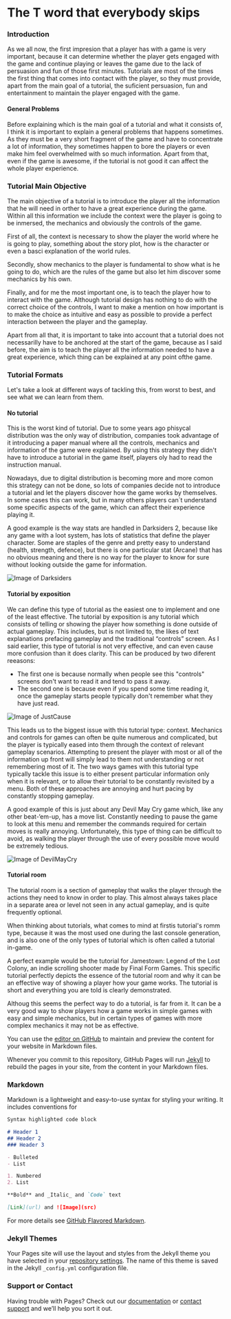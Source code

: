 # **The T word that everybody skips**
### **Introduction**
As we all now, the first impresion that a player has with a game is very important, because it can determine whether the player gets engaged with the game and continue playing or leaves the game due to the lack of persuasion and fun of those first minutes.
Tutorials are most of the times the first thing that comes into contact with the player, so they must provide, apart from the main goal of a tutorial, the suficient persuasion, fun and entertainment to maintain the player engaged with the game.

#### **General Problems**
Before explaining which is the main goal of a tutorial and what it consists of, I think it is important to explain a general problems that happens sometimes.
As they must be a very short fragment of the game and have to concentrate a lot of information, they sometimes happen to bore the players or even make him feel overwhelmed with so much information. Apart from that, even if the game is awesome, if the tutorial is not good it can affect the whole player experience.

### **Tutorial Main Objective**
The main objective of a tutorial is to introduce the player all the information that he will need in orther to have a great experience during the game. Within all this information we include the context were the player is going to be inmersed, the mechanics and obviously the controls of the game. 

First of all, the context is necessary to show the player the world where he is going to play, something about the story plot, how is the character or even a basci explanation of the world rules.

Secondly, show mechanics to the player is fundamental to show what is he going to do, which are the rules of the game but also let him discover some mechanics by his own.

Finally, and for me the most important one, is to teach the player how to interact with the game. Although tutorial design has nothing to do with the correct choice of the controls, I want to make a mention on how important is to make the choice as intuitive and easy as possible to provide a perfect interaction between the player and the gameplay. 

Apart from all that, it is important to take into account that a tutorial does not necessarilly have to be anchored at the start of the game, because as I said before, the aim is to teach the player all the information needed to have a great experience, which thing can be explained at any point ofthe game.

### **Tutorial Formats**
Let's take a look at different ways of tackling this, from worst to best, and see what we can learn from them.

#### **No tutorial**
This is the worst kind of tutorial. Due to some years ago phisycal distribution was the only way of distribution, companies took advantage of it introducing a paper manual where all the controls, mechanics and information of the game were explained. By using this strategy they didn't have to introduce a tutorial in the game itself, players oly had to read the instruction manual.

Nowadays, due to digital distribution is becoming more and more comon this strategy can not be done, so lots of companies decide not to introduce a tutorial and let the players discover how the game works by themselves. In some cases this can work, but in many others players can´t understand some specific aspects of the game, which can affect their experience playing it.

A good example is the way stats are handled in Darksiders 2, because like any game with a loot system, has lots of statistics that define the player character. Some are staples of the genre and pretty easy to understand (health, strength, defence), but there is one particular stat (Arcane) that has no obvious meaning and there is no way for the player to know for sure without looking outside the game for information.

![Image of Darksiders](https://raw.githubusercontent.com/silvino00/TutorialDesign/master/Images/Darksiders_stats.png)


#### **Tutorial by exposition**
We can define this type of tutorial as the easiest one to implement and one of the least effective. The tutorial by exposition is any tutorial which consists of telling or showing the player how something is done outside of actual gameplay. This includes, but is not limited to, the likes of text explanations prefacing gameplay and the traditional “controls” screen.
As I said earlier, this type of tutorial is not very effective, and can even cause more confusion than it does clarity. This can be produced by two diferent reeasons:
- The first one is because normally when people see this "controls" screens don't want to read it and tend to pass it away.
- The second one is because even if you spend some time reading it, once the gameplay starts people typically don't remember what they have just read.

![Image of JustCause](https://raw.githubusercontent.com/silvino00/TutorialDesign/master/Images/just_cause_controls.png)

This leads us to the biggest issue with this tutorial type: context. Mechanics and controls for games can often be quite numerous and complicated, but the player is typically eased into them through the context of relevant gameplay scenarios. Attempting to present the player with most or all of the information up front will simply lead to them not understanding or not remembering most of it.
The two ways games with this tutorial type typically tackle this issue is to either present particular information only when it is relevant, or to allow their tutorial to be constantly revisited by a menu. Both of these approaches are annoying and hurt pacing by constantly stopping gameplay.

A good example of this is just about any Devil May Cry game which, like any other beat-‘em-up, has a move list. Constantly needing to pause the game to look at this menu and remember the commands required for certain moves is really annoying. Unfortunately, this type of thing can be difficult to avoid, as walking the player through the use of every possible move would be extremely tedious.

![Image of DevilMayCry](https://github.com/silvino00/TutorialDesign/blob/master/Images/maxresdefault.jpg?raw=true)

#### **Tutorial room**
The tutorial room is a section of gameplay that walks the player through the actions they need to know in order to play. This almost always takes place in a separate area or level not seen in any actual gameplay, and is quite frequently optional.

When thinking about tutorials, what comes to mind at firstis tutorial's romm type, because it was the most used one during the last console generation, and is also one of the only types of tutorial which is often called a tutorial in-game.

A perfect example would be the tutorial for Jamestown: Legend of the Lost Colony, an indie scrolling shooter made by Final Form Games.
This specific tutorial perfectly depicts the essence of the tutorial room and why it can be an effective way of showing a player how your game works. The tutorial is short and everything you are told is clearly demonstrated.


Althoug this seems the perfect way to do a tutorial, is far from it. It can be a very good way to show players how a game works in simple games with easy and simple mechanics, but in certain types of games with more complex mechanics it 
may not be as effective.


You can use the [editor on GitHub](https://github.com/silvino00/TutorialDesign/edit/master/README.md) to maintain and preview the content for your website in Markdown files.

Whenever you commit to this repository, GitHub Pages will run [Jekyll](https://jekyllrb.com/) to rebuild the pages in your site, from the content in your Markdown files.

### Markdown

Markdown is a lightweight and easy-to-use syntax for styling your writing. It includes conventions for

```markdown
Syntax highlighted code block

# Header 1
## Header 2
### Header 3

- Bulleted
- List

1. Numbered
2. List

**Bold** and _Italic_ and `Code` text

[Link](url) and ![Image](src)
```

For more details see [GitHub Flavored Markdown](https://guides.github.com/features/mastering-markdown/).

### Jekyll Themes

Your Pages site will use the layout and styles from the Jekyll theme you have selected in your [repository settings](https://github.com/silvino00/TutorialDesign/settings). The name of this theme is saved in the Jekyll `_config.yml` configuration file.

### Support or Contact

Having trouble with Pages? Check out our [documentation](https://help.github.com/categories/github-pages-basics/) or [contact support](https://github.com/contact) and we’ll help you sort it out.
